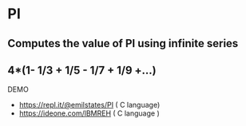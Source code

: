 # PI

## Computes the value of PI using infinite series
   
## 4*(1- 1/3 + 1/5 - 1/7 + 1/9 +...)

DEMO 

* https://repl.it/@emilstates/PI ( C language)
* https://ideone.com/lBMREH ( C language ) 
